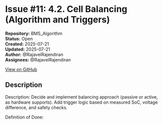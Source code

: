 # Issue #11: 4.2. Cell Balancing (Algorithm and Triggers)

**Repository:** BMS_Algorithm  
**Status:** Open  
**Created:** 2025-07-21  
**Updated:** 2025-07-21  
**Author:** @RajavelRajendiran  
**Assignees:** @RajavelRajendiran  

[View on GitHub](https://github.com/Simtestlab/BMS_Algorithm/issues/11)

## Description

Description:
Decide and implement balancing approach (passive or active, as hardware supports). Add trigger logic based on measured SoC, voltage difference, and safety checks.

Definition of Done: